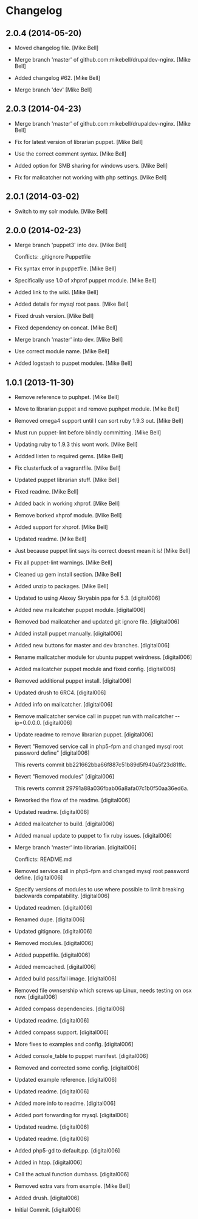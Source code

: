 Changelog
=========

2.0.4 (2014-05-20)
------------------

- Moved changelog file. [Mike Bell]

- Merge branch 'master' of github.com:mikebell/drupaldev-nginx. [Mike
  Bell]

- Added changelog #62. [Mike Bell]

- Merge branch 'dev' [Mike Bell]

2.0.3 (2014-04-23)
------------------

- Merge branch 'master' of github.com:mikebell/drupaldev-nginx. [Mike
  Bell]

- Fix for latest version of librarian puppet. [Mike Bell]

- Use the correct comment syntax. [Mike Bell]

- Added option for SMB sharing for windows users. [Mike Bell]

- Fix for mailcatcher not working with php settings. [Mike Bell]

2.0.1 (2014-03-02)
------------------

- Switch to my solr module. [Mike Bell]

2.0.0 (2014-02-23)
------------------

- Merge branch 'puppet3' into dev. [Mike Bell]

  Conflicts:         .gitignore         Puppetfile

- Fix syntax error in puppetfile. [Mike Bell]

- Specifically use 1.0 of xhprof puppet module. [Mike Bell]

- Added link to the wiki. [Mike Bell]

- Added details for mysql root pass. [Mike Bell]

- Fixed drush version. [Mike Bell]

- Fixed dependency on concat. [Mike Bell]

- Merge branch 'master' into dev. [Mike Bell]

- Use correct module name. [Mike Bell]

- Added logstash to puppet modules. [Mike Bell]

1.0.1 (2013-11-30)
------------------

- Remove reference to puphpet. [Mike Bell]

- Move to librarian puppet and remove puphpet module. [Mike Bell]

- Removed omega4 support until I can sort ruby 1.9.3 out. [Mike Bell]

- Must run puppet-lint before blindly committing. [Mike Bell]

- Updating ruby to 1.9.3 this wont work. [Mike Bell]

- Addded listen to required gems. [Mike Bell]

- Fix clusterfuck of a vagrantfile. [Mike Bell]

- Updated puppet librarian stuff. [Mike Bell]

- Fixed readme. [Mike Bell]

- Added back in working xhprof. [Mike Bell]

- Remove borked xhprof module. [Mike Bell]

- Added support for xhprof. [Mike Bell]

- Updated readme. [Mike Bell]

- Just because puppet lint says its correct doesnt mean it is! [Mike
  Bell]

- Fix all puppet-lint warnings. [Mike Bell]

- Cleaned up gem install section. [Mike Bell]

- Added unzip to packages. [Mike Bell]

- Updated to using Alexey Skryabin ppa for 5.3. [digital006]

- Added new mailcatcher puppet module. [digital006]

- Removed bad mailcatcher and updated git ignore file. [digital006]

- Added install puppet manually. [digital006]

- Added new buttons for master and dev branches. [digital006]

- Rename mailcatcher module for ubuntu puppet weirdness. [digital006]

- Added mailcatcher puppet module and fixed config. [digital006]

- Removed additional puppet install. [digital006]

- Updated drush to 6RC4. [digital006]

- Added info on mailcatcher. [digital006]

- Remove mailcatcher service call in puppet run with mailcatcher
  --ip=0.0.0.0. [digital006]

- Update readme to remove librarian puppet. [digital006]

- Revert "Removed service call in php5-fpm and changed mysql root
  password define" [digital006]

  This reverts commit bb221662bba66f887c51b89d5f940a5f23d81ffc.

- Revert "Removed modules" [digital006]

  This reverts commit 29791a88a036fbab06a8afa07c1b0f50aa36ed6a.

- Reworked the flow of the readme. [digital006]

- Updated readme. [digital006]

- Added mailcatcher to build. [digital006]

- Added manual update to puppet to fix ruby issues. [digital006]

- Merge branch 'master' into librarian. [digital006]

  Conflicts:         README.md

- Removed service call in php5-fpm and changed mysql root password
  define. [digital006]

- Specify versions of modules to use where possible to limit breaking
  backwards compatability. [digital006]

- Updated readmen. [digital006]

- Renamed dupe. [digital006]

- Updated gitignore. [digital006]

- Removed modules. [digital006]

- Added puppetfile. [digital006]

- Added memcached. [digital006]

- Added build pass/fail image. [digital006]

- Removed file ownsership which screws up Linux, needs testing on osx
  now. [digital006]

- Added compass dependencies. [digital006]

- Updated readme. [digital006]

- Added compass support. [digital006]

- More fixes to examples and config. [digital006]

- Added console_table to puppet manifest. [digital006]

- Removed and corrected some config. [digital006]

- Updated example reference. [digital006]

- Updated readme. [digital006]

- Added more info to readme. [digital006]

- Added port forwarding for mysql. [digital006]

- Updated readme. [digital006]

- Updated readme. [digital006]

- Added php5-gd to default.pp. [digital006]

- Added in htop. [digital006]

- Call the actual function dumbass. [digital006]

- Removed extra vars from example. [Mike Bell]

- Added drush. [digital006]

- Initial Commit. [digital006]


